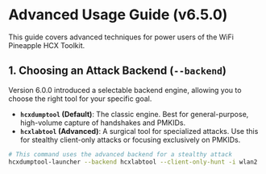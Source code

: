 # Advanced Usage Guide (v6.5.0)

This guide covers advanced techniques for power users of the WiFi Pineapple HCX Toolkit.

## 1. Choosing an Attack Backend (`--backend`)

Version 6.0.0 introduced a selectable backend engine, allowing you to choose the right tool for your specific goal.

* **`hcxdumptool` (Default)**: The classic engine. Best for general-purpose, high-volume capture of handshakes and PMKIDs.
* **`hcxlabtool` (Advanced)**: A surgical tool for specialized attacks. Use this for stealthy client-only attacks or focusing exclusively on PMKIDs.

```bash
# This command uses the advanced backend for a stealthy attack
hcxdumptool-launcher --backend hcxlabtool --client-only-hunt -i wlan2